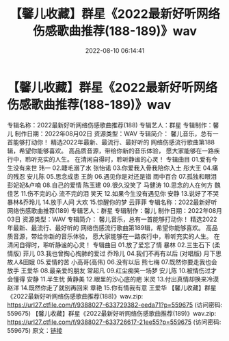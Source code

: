﻿---
title: 【馨儿收藏】群星《2022最新好听网络伤感歌曲推荐(188-189)》wav
date: 2022-08-10 06:14:41
categories: WAV车载音乐、镜像
tags: 华语中文
---
# 【馨儿收藏】群星《2022最新好听网络伤感歌曲推荐(188-189)》wav

专辑名称：2022最新好听网络伤感歌曲推荐(188)
专辑艺人：群星
专辑制作：馨儿
制作日期：2022年08月02日
资源类型：WAV
专辑简介：
馨儿音乐，总有一首能够打动你！
精选2022年最新、最流行、最好听的
网络伤感流行歌曲第188辑，希望你能够喜欢。
高品质音源，带给你新的音乐体验，
愿大家能够在一路疾行中，聆听充实的人生。
在清闲自得时，聆听静谧的心灵！
专辑曲目
01.爱有今生没有来世 玮一
02.睫毛溺了水 张怡诺
03.你爱我入骨我陪你入土 彤大王
04.痛的残忍 安儿陈
05.思念成患 王韵
06.遇见你是对还是错 雨中百合
07.孤独和眼泪 彭妃妃&卢喃
08.自己的爱情 陈玉建
09.很久没笑了 马健涛
10.思念的人在何方 魏佳艺
11.伤不完的心 流不完的泪 笑天
12.如果今生没有遇见你 安静
13.说好了不哭 暴林&乔玲儿
14.放手人间 大欢
15.惊醒你的梦 云菲菲
专辑名称：2022最新好听网络伤感歌曲推荐(189)
专辑艺人：群星
专辑制作：馨儿
制作日期：2022年08月03日
资源类型：WAV
专辑简介：
馨儿音乐，总有一首能够打动你！
精选2022年最新、最流行、最好听的
网络伤感流行歌曲第189辑，希望你能够喜欢。
高品质音源，带给你新的音乐体验，
愿大家能够在一路疾行中，聆听充实的人生。
在清闲自得时，聆听静谧的心灵！
专辑曲目
01.放了爱忘了情 暴林
02.三生石下 (柔情版) 菲儿
03.我也曾掏心掏肺的爱过 乔玲儿
04.我们不再有以后 (对唱版) 月下思故人&田娥
05.爱情的苦 小高哥(高伟)
06.没有以后 熊七梅
07.既然你要走我也会放手 王爱华
08.最亲爱的朋友 常超凡
09.红尘痴笑一场梦 安儿陈
10.被情伤过才会懂得 安静
11.半生忧 黄静美
12.眼里的沙心底的疤 米灵
13.付出真情却换来冷漠 赵洋
14.既然你走了就别再回来 章艳
15.你有情我有意 王爱华
【馨儿收藏】群星《2022最新好听网络伤感歌曲推荐(188)》wav.zip:
https://url27.ctfile.com/f/9388027-633729382-eeda71?p=559675
(访问密码: 559675)
【馨儿收藏】群星《2022最新好听网络伤感歌曲推荐(189)》wav.zip: https://url27.ctfile.com/f/9388027-633726617-21ee55?p=559675
(访问密码: 559675)
原文：[链接](https://blog.sina.com.cn/s/blog_1647c7e7601030ys8.html)